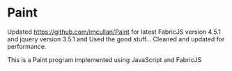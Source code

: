 # Paint
Updated https://github.com/imcullan/Paint for latest FabricJS version 4.5.1 and jquery version 3.5.1 and
Used the good stuff...  Cleaned and updated for performance.

This is a Paint program implemented using JavaScript and FabricJS